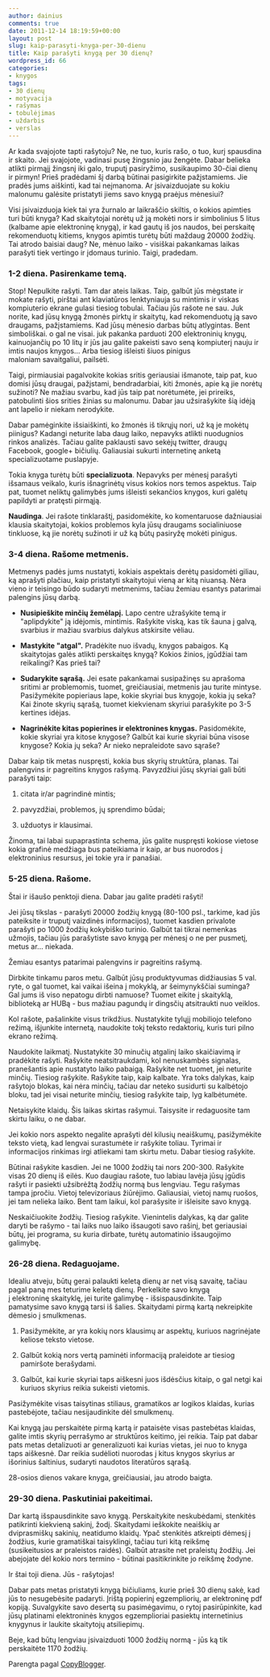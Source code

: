 ```yaml
---
author: dainius
comments: true
date: 2011-12-14 18:19:59+00:00
layout: post
slug: kaip-parasyti-knyga-per-30-dienu
title: Kaip parašyti knygą per 30 dienų?
wordpress_id: 66
categories:
- knygos
tags:
- 30 dienų
- motyvacija
- rašymas
- tobulėjimas
- uždarbis
- verslas
---
```




Ar kada svajojote tapti rašytoju? Ne, ne tuo, kuris rašo, o tuo, kurį spausdina ir skaito. Jei svajojote, vadinasi pusę žingsnio jau žengėte. Dabar belieka atlikti pirmąjį žingsnį iki galo, truputį pasiryžimo, susikaupimo 30-čiai dienų ir pirmyn! Prieš pradėdami šį darbą būtinai pasigirkite pažįstamiems. Jie pradės jums aiškinti, kad tai neįmanoma. Ar įsivaizduojate su kokiu malonumu galėsite pristatyti jiems savo knygą praėjus mėnesiui?

Visi įsivaizduoja kiek tai yra žurnalo ar laikraščio skiltis, o kokios apimties turi būti knyga? Kad skaitytojai norėtų už ją mokėti nors ir simbolinius 5 litus (kalbame apie elektroninę knygą), ir kad gautų iš jos naudos, bei perskaitę rekomenduotų kitiems, knygos apimtis turėtų būti maždaug 20000 žodžių. Tai atrodo baisiai daug? Ne, mėnuo laiko - visiškai pakankamas laikas parašyti tiek vertingo ir įdomaus turinio. Taigi, pradedam.


### 1-2 diena. Pasirenkame temą.


Stop! Nepulkite rašyti. Tam dar ateis laikas. Taip, galbūt jūs mėgstate ir mokate rašyti, pirštai ant klaviatūros lenktyniauja su mintimis ir viskas kompiuterio ekrane gulasi tiesiog tobulai. Tačiau jūs rašote ne sau. Juk norite, kad jūsų knygą žmonės pirktų ir skaitytų, kad rekomenduotų ją savo draugams, pažįstamiems. Kad jūsų mėnesio darbas būtų atlygintas. Bent simboliškai. o gal ne visai. juk pakanka parduoti 200 elektroninių knygų, kainuojančių po 10 litų ir jūs jau galite pakeisti savo seną kompiuterį nauju ir imtis naujos knygos... Arba tiesiog išleisti šiuos pinigus maloniam savaitgaliui, pailsėti.

Taigi, pirmiausiai pagalvokite kokias sritis geriausiai išmanote, taip pat, kuo domisi jūsų draugai, pažįstami, bendradarbiai, kiti žmonės, apie ką jie norėtų sužinoti? Ne mažiau svarbu, kad jūs taip pat norėtumėte, jei prireiks, patobulinti šios srities žinias su malonumu. Dabar jau užsirašykite šią idėją ant lapelio ir niekam nerodykite.

Dabar pamėginkite išsiaiškinti, ko žmonės iš tikrųjų nori, už ką je mokėtų piinigus? Kadangi neturite laba daug laiko, nepavyks atlikti nuodugnios rinkos analizės. Tačiau galite paklausti savo sekėjų twitter, draugų Facebook, google+ bičiulių. Galiausiai sukurti internetinę anketą specializuotame puslapyje.

Tokia knyga turėtų būti **specializuota**. Nepavyks per mėnesį parašyti išsamaus veikalo, kuris išnagrinėtų visus kokios nors temos aspektus. Taip pat, tuomet neliktų galimybės jums išleisti sekančios knygos, kuri galėtų papildyti ar pratęsti pirmąją.

**Naudinga**. Jei rašote tinklaraštį, pasidomėkite, ko komentaruose dažniausiai klausia skaitytojai, kokios problemos kyla jūsų draugams socialiniuose tinkluose, ką jie norėtų sužinoti ir už ką būtų pasiryžę mokėti pinigus.


### 3-4 diena. Rašome metmenis.


Metmenys padės jums nustatyti, kokiais aspektais derėtų pasidomėti giliau, ką aprašyti plačiau, kaip pristatyti skaitytojui vieną ar kitą niuansą. Nėra vieno ir teisingo būdo sudaryti metmenims, tačiau žemiau esantys patarimai palengins jūsų darbą.



	
  * **Nusipieškite minčių žemėlapį.** Lapo centre užrašykite temą ir "aplipdykite" ją idėjomis, mintimis. Rašykite viską, kas tik šauna į galvą, svarbius ir mažiau svarbius dalykus atskirsite vėliau.

	
  * **Mastykite "atgal".** Pradėkite nuo išvadų, knygos pabaigos. Ką skaitytojas galės atlikti perskaitęs knygą? Kokios žinios, įgūdžiai tam reikalingi? Kas prieš tai?

	
  * **Sudarykite sąrašą.** Jei esate pakankamai susipažinęs su aprašoma sritimi ar problemomis, tuomet, greičiausiai, metmenis jau turite mintyse. Pasižymėkite popieriaus lape, kokie skyriai bus knygoje, kokia jų seka? Kai žinote skyrių sąrašą, tuomet kiekvienam skyriui parašykite po 3-5 kertines idėjas.

	
  * **Nagrinėkite kitas popierines ir elektronines knygas.** Pasidomėkite, kokie skyriai yra kitose knygose? Galbūt kai kurie skyriai būna visose knygose? Kokia jų seka? Ar nieko nepraleidote savo sąraše?


Dabar kaip tik metas nuspręsti, kokia bus skyrių struktūra, planas. Tai palengvins ir pagreitins knygos rašymą. Pavyzdžiui jūsų skyriai gali būti parašyti taip:

	
  1. citata ir/ar pagrindinė mintis;

	
  2. pavyzdžiai, problemos, jų sprendimo būdai;

	
  3. užduotys ir klausimai.


Žinoma, tai labai supaprastinta schema, jūs galite nuspręsti kokiose vietose kokia grafinė medžiaga bus pateikiama ir kaip, ar bus nuorodos į elektroninius resursus, jei tokie yra ir panašiai.


### 5-25 diena. Rašome.


Štai ir išaušo penktoji diena. Dabar jau galite pradėti rašyti!

Jei jūsų tikslas - parašyti 20000 žodžių knygą (80-100 psl., tarkime, kad jūs pateiksite ir truputį vaizdinės informacijos), tuomet kasdien privalote parašyti po 1000 žodžių kokybiško turinio. Galbūt tai tikrai nemenkas užmojis, tačiau jūs parašytiste savo knygą per mėnesį o ne per pusmetį, metus ar... niekada.

Žemiau esantys patarimai palengvins ir pagreitins rašymą.

Dirbkite tinkamu paros metu. Galbūt jūsų produktyvumas didžiausias 5 val. ryte, o gal tuomet, kai vaikai išeina į mokyklą, ar šeimynykščiai suminga? Gal jums iš viso nepatogu dirbti namuose? Tuomet eikite į skaityklą, biblioteką ar HUBą - bus mažiau pagundų ir dingsčių atsitraukti nuo veiklos.

Kol rašote, pašalinkite visus trikdžius. Nustatykite tylųjį mobiliojo telefono režimą, išjunkite internetą, naudokite tokį teksto redaktorių, kuris turi pilno ekrano režimą.

Naudokite laikmatį. Nustatykite 30 minučių atgalinį laiko skaičiavimą ir pradėkite rašyti. Rašykite neatsitraukdami, kol nenuskambės signalas, pranešantis apie nustatyto laiko pabaigą. Rašykite net tuomet, jei neturite minčių. Tiesiog rašykite. Rašykite taip, kaip kalbate. Yra toks dalykas, kaip rašytojo blokas, kai nėra minčių, tačiau dar neteko susidurti su kalbėtojo bloku, tad jei visai neturite minčių, tiesiog rašykite taip, lyg kalbėtumėte.

Netaisykite klaidų. Šis laikas skirtas rašymui. Taisysite ir redaguosite tam skirtu laiku, o ne dabar.

Jei kokio nors aspekto negalite aprašyti dėl kilusių neaiškumų, pasižymėkite teksto vietą, kad lengvai surastumėte ir rašykite toliau. Tyrimai ir informacijos rinkimas irgi atliekami tam skirtu metu. Dabar tiesiog rašykite.

Būtinai rašykite kasdien. Jei ne 1000 žodžių tai nors 200-300. Rašykite visas 20 dienų iš eilės. Kuo daugiau rašote, tuo labiau lavėja jūsų įgūdis rašyti ir pasiekti užsibrėžtą žodžių normą bus lengviau. Tegu rašymas tampa įpročiu. Vietoj televizoriaus žiūrėjimo. Galiausiai, vietoj namų ruošos, jei tam nelieka laiko. Bent tam laikui, kol parašysite ir išleisite savo knygą.

Neskaičiuokite žodžių. Tiesiog rašykite. Vienintelis dalykas, ką dar galite daryti be rašymo - tai laiks nuo laiko išsaugoti savo rašinį, bet geriausiai būtų, jei programa, su kuria dirbate, turėtų automatinio išsaugojimo galimybę.


### 26-28 diena. Redaguojame.


Idealiu atveju, būtų gerai palaukti keletą dienų ar net visą savaitę, tačiau pagal paną mes teturime keletą dienų. Perkelkite savo knygą į elektroninę skaityklę, jei turite galimybę - išsispausdinkite. Taip pamatysime savo knygą tarsi iš šalies. Skaitydami pirmą kartą nekreipkite dėmesio į smulkmenas.



	
  1. Pasižymėkite, ar yra kokių nors klausimų ar aspektų, kuriuos nagrinėjate keliose teksto vietose.

	
  2. Galbūt kokią nors vertą paminėti informaciją praleidote ar tiesiog pamiršote berašydami.

	
  3. Galbūt, kai kurie skyriai taps aiškesni juos išdėsčius kitaip, o gal netgi kai kuriuos skyrius reikia sukeisti vietomis.


Pasižymėkite visas taisytinas stiliaus, gramatikos ar logikos klaidas, kurias pastebėjote, tačiau nesijaudinkite dėl smulkmenų.

Kai knygą jau perskaitėte pirmą kartą ir pataisėte visas pastebėtas klaidas, galite imtis skyrių perrašymo ar struktūros keitimo, jei reikia. Taip pat dabar pats metas detalizuoti ar generalizuoti kai kurias vietas, jei nuo to knyga taps aiškesnė. Dar reikia sudėlioti nuorodas į kitus knygos skyrius ar išorinius šaltinius, sudaryti naudotos literatūros sąrašą.

28-osios dienos vakare knyga, greičiausiai, jau atrodo baigta.


### 29-30 diena. Paskutiniai pakeitimai.


Dar kartą išspausdinkite savo knygą. Perskaitykite neskubėdami, stenkitės patikrinti kiekvieną sakinį, žodį. Skaitydami ieškokite neaiškių ar dviprasmiškų sakinių, neatidumo klaidų. Ypač stenkitės atkreipti dėmesį į žodžius, kurie gramatiškai taisyklingi, tačiau turi kitą reikšmę (susikeitusios ar praleistos raidės). Galbūt atrasite net praleistų žodžių. Jei abejojate dėl kokio nors termino - būtinai pasitikrinkite jo reikšmę žodyne.

Ir štai toji diena. Jūs - rašytojas!

Dabar pats metas pristatyti knygą bičiuliams, kurie prieš 30 dienų sakė, kad jūs to nesugebėsite padaryti. Įrištą popierinį egzempliorių, ar elektroninę pdf kopiją. Suvalgykite savo desertą su pasimėgavimu, o rytoj pasirūpinkite, kad jūsų platinami elektroninės knygos egzemplioriai pasiektų internetinius knygynus ir laukite skaitytojų atsiliepimų.

Beje, kad būtų lengviau įsivaizduoti 1000 žodžių normą - jūs ką tik perskaitėte 1170 žodžių.

Parengta pagal [CopyBlogger](http://www.copyblogger.com/).
